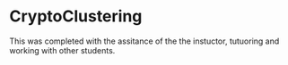 # CryptoClustering

This was completed with the assitance of the the instuctor, tutuoring and working with other students. 

